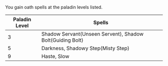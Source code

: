 You gain oath spells at the paladin levels listed.

| Paladin Level | Spells                                                    |
| ------------- | --------------------------------------------------------- |
| 3             | Shadow Servant(Unseen Servent), Shadow Bolt(Guiding Bolt) |
| 5             | Darkness, Shadowy Step(Misty Step)                        |
| 9             | Haste, Slow                                               |
